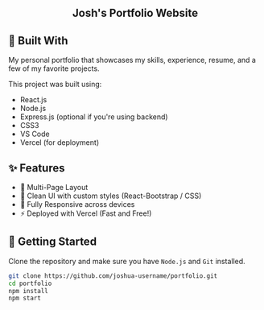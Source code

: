 <h2 align="center">
  Josh's Portfolio Website<br/>
</h2>


## 🔧 Built With

My personal portfolio that showcases my skills, experience, resume, and a few of my favorite projects.

This project was built using:

- React.js
- Node.js
- Express.js (optional if you're using backend)
- CSS3
- VS Code
- Vercel (for deployment)

## ✨ Features

- 📖 Multi-Page Layout
- 🎨 Clean UI with custom styles (React-Bootstrap / CSS)
- 📱 Fully Responsive across devices
- ⚡ Deployed with Vercel (Fast and Free!)

## 🚀 Getting Started

Clone the repository and make sure you have `Node.js` and `Git` installed.

```bash
git clone https://github.com/joshua-username/portfolio.git
cd portfolio
npm install
npm start
